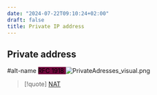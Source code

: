 ```yaml
---
date: "2024-07-22T09:10:24+02:00"
draft: false
title: Private IP address
---
```


## Private address

#alt-name <mark style="background: #72083D;">RFC 1918 </mark>
![PrivateAdresses_visual.png](/Notes/PrivateAdresses_visual.png)

> \[!quote\] [NAT](/Notes/posts/Network/basic_network_connections/NAT)
